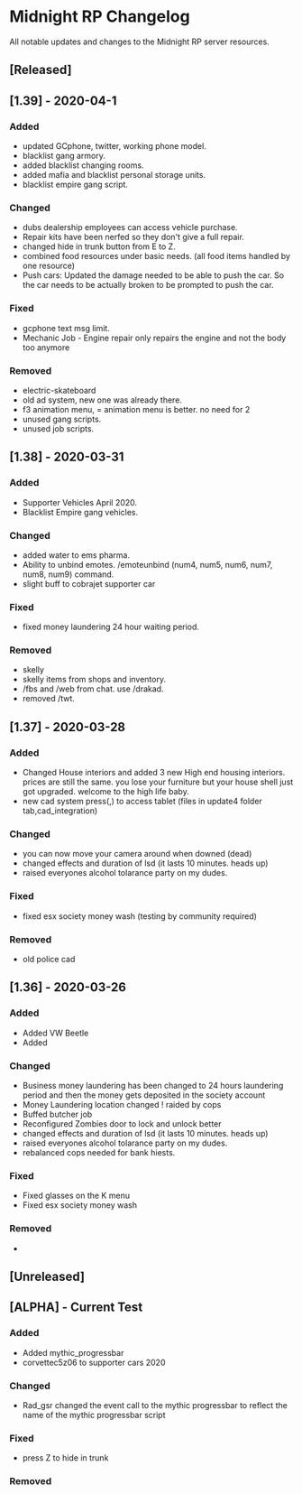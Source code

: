 # Midnight RP Changelog

All notable updates and changes to the Midnight RP server resources.

## [Released]
## [1.39] - 2020-04-1

### Added
- updated GCphone, twitter, working phone model.
- blacklist gang armory. 
- added blacklist changing rooms.
- added mafia and blacklist personal storage units.
- blacklist empire gang script.
### Changed
- dubs dealership employees can access vehicle purchase. 
- Repair kits have been nerfed so they don't give a full repair.
- changed hide in trunk button from E to Z.
- combined food resources under basic needs. (all food items handled by one resource)
- Push cars: Updated the damage needed to be able to push the car. So the car needs to be actually broken to be prompted to push the car.

### Fixed
- gcphone text msg limit.
- Mechanic Job - Engine repair only repairs the engine and not the body too anymore
### Removed
- electric-skateboard
- old ad system, new one was already there.
- f3 animation menu, = animation menu is better. no need for 2 
- unused gang scripts.
- unused job scripts.

## [1.38] - 2020-03-31
### Added
- Supporter Vehicles April 2020.
- Blacklist Empire gang vehicles.


### Changed
- added water to ems pharma.
- Ability to unbind emotes. /emoteunbind (num4, num5, num6, num7, num8, num9) command.
- slight buff to cobrajet supporter car
### Fixed
- fixed money laundering 24 hour waiting period. 
### Removed
- skelly
- skelly items from shops and inventory.
- /fbs and /web from chat. use /drakad.
- removed /twt.


## [1.37] - 2020-03-28
### Added
- Changed House interiors and added 3 new High end housing interiors. prices are still the same. you lose your furniture but your house shell just got upgraded. welcome to the high life baby.
-  new cad system press(,) to access tablet (files in update4 folder tab,cad_integration)

### Changed
- you can now move your camera around when downed (dead) 
- changed effects and duration of lsd (it lasts 10 minutes. heads up)
- raised everyones alcohol tolarance party on my dudes.
### Fixed

- fixed esx society money wash (testing by community required)
### Removed
- old police cad

## [1.36] - 2020-03-26
### Added
- Added VW Beetle
- Added 
### Changed
- Business money laundering has been changed to 24 hours laundering period and then the money gets deposited in the society account
- Money Laundering location changed ! raided by cops
- Buffed butcher job
- Reconfigured Zombies door to lock and unlock better
- changed effects and duration of lsd (it lasts 10 minutes. heads up)
- raised everyones alcohol tolarance party on my dudes.
- rebalanced cops needed for bank hiests.
### Fixed
- Fixed glasses on the K menu
- Fixed esx society money wash
### Removed
- 

## [Unreleased]

## [ALPHA] - Current Test
### Added
- Added mythic_progressbar
- corvettec5z06 to supporter cars 2020

### Changed
- Rad_gsr changed the event call to the mythic progressbar to reflect the name of the mythic progressbar script

### Fixed
- press Z to hide in trunk
### Removed



